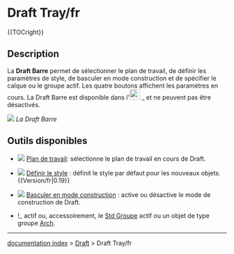 # Draft Tray/fr
{{TOCright}}

## Description

La **Draft Barre** permet de sélectionner le plan de travail, de définir les paramètres de style, de basculer en mode construction et de spécifier le calque ou le groupe actif. Les quatre boutons affichent les paramètres en cours. La Draft Barre est disponible dans l\'<img alt="" src=images/Workbench_Draft.svg  style="width:24px;"> _ et ne peuvent pas être désactivés.

![](images/Draft_tray_default.png ) *La Draft Barre*

## Outils disponibles 

-   ![](images/Draft_tray_button_plane.png ) [Plan de travail](Draft_SelectPlane/fr.md): sélectionne le plan de travail en cours de Draft.

-   ![](images/Draft_tray_button_style.png ) [Définir le style](Draft_SetStyle/fr.md) : définit le style par défaut pour les nouveaux objets. {{Version/fr|0.19}}

-   ![](images/Draft_tray_button_construction.png ) [Basculer en mode construction](Draft_ToggleConstructionMode/fr.md) : active ou désactive le mode de construction de Draft.

-   !_ actif ou, accessoirement, le [Std Groupe](Std_Group/fr.md) actif ou un objet de type groupe [Arch](Arch_Workbench/fr.md).

---
[documentation index](../README.md) > [Draft](Draft_Workbench.md) > Draft Tray/fr
